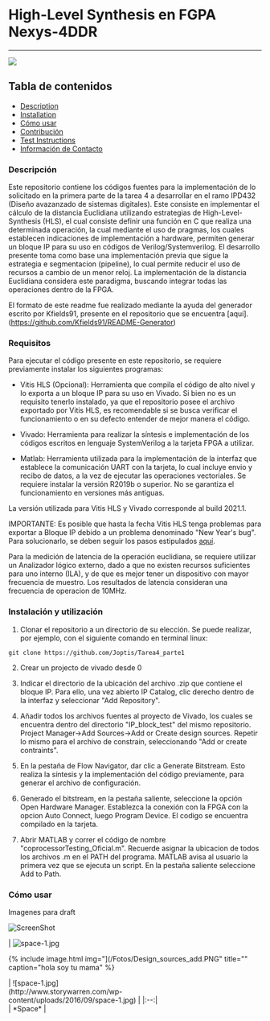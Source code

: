 
<!DOCTYPE html>
<html>
<head>
<style>
figure {
  border: 1px #cccccc solid;
  padding: 4px;
  margin: auto;
}

figcaption {
  background-color: white;
  color: black;
  font-style: italic;
  padding: 4px;
  text-align: center;
}

img {
  display: block;
  margin-left: auto;
  margin-right: auto;
}
</style>
</head>
<body>

# High-Level Synthesis en FGPA Nexys-4DDR
----

<a href="https://img.shields.io/badge/License-undefined-brightgreen"><img src="https://img.shields.io/badge/License-MIT-brightgreen"></a>

## Tabla de contenidos
- [Description](#descripcion)
- [Installation](#installacion)
- [Cómo usar](#como-usar)
- [Contribución](#contribucion)
- [Test Instructions](#resultados-obtenidos)
- [Información de Contacto](#informacion-de-contacto)

### Descripción
Este repositorio contiene los códigos fuentes para la implementación de lo solicitado en la primera parte de la 
tarea 4 a desarrollar en el ramo IPD432 (Diseño avazanzado de sistemas digitales).	Este consiste en implementar el cálculo de la distancia Euclidiana utilizando estrategias de High-Level-Synthesis (HLS), el cual consiste definir una función en C que realiza una determinada operación, la cual mediante el uso de pragmas, los cuales establecen indicaciones de implementación a hardware, permiten generar un bloque IP para su uso en códigos de Verilog/Systemverilog. El desarrollo presente toma como base una implementación previa que sigue la estrategia e segmentacion (pipeline), lo cual permite reducir el uso de recursos a cambio de un menor reloj. La implementación de la distancia Euclidiana considera este paradigma, buscando integrar todas las operaciones dentro de la FPGA.

El formato de este readme fue realizado mediante la ayuda del generador escrito por Kfields91, presente en el repositorio que se encuentra [aquí].(https://github.com/Kfields91/README-Generator)

### Requisitos

Para ejecutar el código presente en este repositorio, se requiere previamente instalar los siguientes programas:

- Vitis HLS (Opcional): Herramienta que compila el código de alto nivel y lo exporta a un bloque IP para su uso en Vivado. Si bien no es un requisito tenerlo instalado, ya que el repositorio posee el archivo exportado por Vitis HLS, es recomendable si se busca verificar el funcionamiento o en su defecto entender de mejor manera el código.

- Vivado: Herramienta para realizar la síntesis e implementación de los códigos escritos en lenguaje SystemVerilog a la tarjeta FPGA a utilizar.

- Matlab: Herramienta utilizada para la implementación de la interfaz que establece la comunicación UART con la tarjeta, lo cual incluye envio y recibo de datos, a la vez de ejecutar las operaciones vectoriales. Se requiere instalar la versión R2019b o superior. No se garantiza el funcionamiento en versiones más antiguas.

La versión utilizada para Vitis HLS y Vivado corresponde al build 2021.1.

IMPORTANTE: Es posible que hasta la fecha Vitis HLS tenga problemas para exportar a Bloque IP debido a un problema denominado "New Year's bug". Para solucionarlo, se deben seguir los pasos estipulados [aquí](https://support.xilinx.com/s/article/76960?language=en_US).

Para la medición de latencia de la operación euclidiana, se requiere utilizar un Analizador lógico externo, dado a que no existen recursos suficientes para uno interno (ILA), y de que es mejor tener un dispositivo con mayor frecuencia de muestro. Los resultados de latencia consideran una frecuencia de operacion de 10MHz.


### Instalación y utilización

1. Clonar el repositorio a un directorio de su elección. Se puede realizar, por ejemplo, con el siguiente comando en terminal linux:

```
git clone https://github.com/Joptis/Tarea4_parte1
```

2. Crear un projecto de vivado desde 0

3. Indicar el directorio de la ubicación del archivo .zip que contiene el bloque IP. Para ello, una vez abierto IP Catalog, clic derecho dentro de la interfaz y seleccionar "Add Repository".

4. Añadir todos los archivos fuentes al proyecto de Vivado, los cuales se encuentra dentro del directorio "IP_block_test" del mismo repositorio. Project Manager->Add Sources->Add or Create design sources. Repetir lo mismo para el archivo de constrain, seleccionando "Add or create contraints".

5. En la pestaña de Flow Navigator, dar clic a Generate Bitstream. Esto realiza la síntesis y la implementación del código previamente, para generar el archivo de configuración.

6. Generado el bitstream, en la pestaña saliente, seleccione la opción Open Hardware Manager. Establezca la conexión con la FPGA con la opcion Auto Connect, luego Program Device. El codigo se encuentra compilado en la tarjeta.

7. Abrir MATLAB y correr el código de nombre "coprocessorTesting_Oficial.m". Recuerde asignar la ubicacion de todos los archivos .m en el PATH del programa. MATLAB avisa al usuario la primera vez que se ejecuta un script. En la pestaña saliente seleccione Add to Path.	


### Cómo usar
Imagenes para draft

![ScreenShot](/Fotos/New_project.PNG)

| ![space-1.jpg](/Fotos/Design_sources_add.PNG) 
 
{% include image.html img="](/Fotos/Design_sources_add.PNG" title="" caption="hola soy tu mama" %} 


<div style="width: 60%; height: 60%">
| ![space-1.jpg](http://www.storywarren.com/wp-content/uploads/2016/09/space-1.jpg) | 
|:--:| 
| *Space* |

</div>

<img src="https://user-images.githubusercontent.com/16319829/81180309-2b51f000-8fee-11ea-8a78-ddfe8c3412a7.png" width=50% height=50%>

 <figure>
  <img src="/Fotos/cosimulation_options.PNG"  width=30% height=30%>
  <figcaption>Fig.1 - Trulli, Puglia, Italy.</figcaption>
</figure> 

### Contribución
Si buscas contribuir al repositorio o para realizar consultas del codigo

### Resultados obtenidos

(imagenes dummy y resultados de texto para los resultados)

- Resultados simulación
```

Number of errors: 0
INFO: [SIM 211-1] CSim done with 0 errors.
INFO: [SIM 211-3] *************** CSIM finish ***************
INFO: [HLS 200-111] Finished Command csim_design CPU user time: 6 seconds. CPU system time: 0 seconds. Elapsed time: 6.53 seconds; current allocated memory: 117.766 MB.
Finished C simulation.
```

- Resultado síntesis

```
INFO: [VHDL 208-304] Generating VHDL RTL for EucHW.
INFO: [VLOG 209-307] Generating Verilog RTL for EucHW.
INFO: [HLS 200-790] **** Loop Constraint Status: All loop constraints were satisfied.
INFO: [HLS 200-789] **** Estimated Fmax: 140.95 MHz
INFO: [HLS 200-111] Finished Command csynth_design CPU user time: 872 seconds. CPU system time: 6 seconds. Elapsed time: 1084.14 seconds; current allocated memory: 607.312 MB.
INFO: [HLS 200-112] Total CPU user time: 874 seconds. Total CPU system time: 7 seconds. Total elapsed time: 1086.05 seconds; peak allocated memory: 1008.943 MB.
Finished C synthesis.

```
-Resultado Exportación bloque IP

```
INFO: [Common 17-206] Exiting Vivado at Tue Mar 22 15:39:15 2022...
INFO: [HLS 200-802] Generated output file Euc_res.zip
INFO: [HLS 200-111] Finished Command export_design CPU user time: 345 seconds. CPU system time: 5 seconds. Elapsed time: 881.63 seconds; current allocated memory: 211.783 MB.
Finished Export RTL/Implementation.
```

### Informacion de contacto
[Github Profile](https://github.com/Joptis)
           jose.cayo.14@sansano.usm.cl

